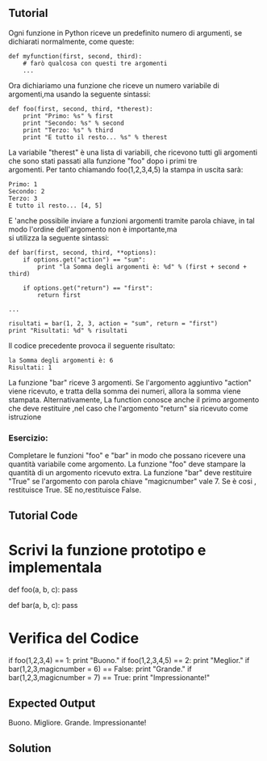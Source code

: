 Tutorial
--------

Ogni funzione in Python riceve un predefinito numero di argumenti, se dichiarati normalmente, come queste:

    def myfunction(first, second, third):
        # farò qualcosa con questi tre argomenti
        ...

Ora dichiariamo una funzione che riceve un numero variabile di argomenti,ma usando la seguente sintassi:

    def foo(first, second, third, *therest):
        print "Primo: %s" % first
        print "Secondo: %s" % second
        print "Terzo: %s" % third
        print "E tutto il resto... %s" % therest

La variabile "therest"  è una lista di variabili, che  ricevono tutti gli argomenti che sono stati passati alla funzione "foo" dopo i primi tre<br> 
argomenti. Per tanto chiamando foo(1,2,3,4,5) la stampa in uscita sarà:

    Primo: 1
    Secondo: 2
    Terzo: 3
    E tutto il resto... [4, 5]

E 'anche possibile inviare a funzioni argomenti  tramite parola  chiave, in tal modo  l'ordine dell'argomento non è importante,ma <br>
si utilizza la seguente sintassi: 

    def bar(first, second, third, **options):
        if options.get("action") == "sum":
            print "la Somma degli argomenti è: %d" % (first + second + third)

        if options.get("return") == "first":
            return first

    ...

    risultati = bar(1, 2, 3, action = "sum", return = "first")
    print "Risultati: %d" % risultati

Il codice precedente provoca il seguente risultato:

    la Somma degli argomenti è: 6
    Risultati: 1

La funzione "bar" riceve 3 argomenti. Se l'argomento aggiuntivo "action" viene  ricevuto, e tratta della somma dei numeri, allora la somma viene<br> stampata. Alternativamente, La function conosce anche il primo argomento che deve restituire ,nel caso che l'argomento "return" sia ricevuto come istruzione

### Esercizio:

Completare  le funzioni  "foo" e "bar" in modo che possano ricevere una quantità variabile come argomento. 
La funzione "foo" deve stampare la quantità di un argomento ricevuto  extra. 
La funzione "bar" deve restituire "True" se l'argomento con parola chiave  "magicnumber" vale 7. Se è cosi , restituisce True. SE no,restituisce False.

Tutorial Code
-------------

# Scrivi la funzione prototipo e implementala
def foo(a, b, c):
    pass

def bar(a, b, c):
    pass


# Verifica del Codice
if foo(1,2,3,4) == 1:
    print "Buono."
if foo(1,2,3,4,5) == 2:
    print "Meglior."
if bar(1,2,3,magicnumber = 6) == False:
    print "Grande."
if bar(1,2,3,magicnumber = 7) == True:
    print "Impressionante!"


Expected Output
---------------
Buono.
Migliore.
Grande.
Impressionante!

Solution
--------
